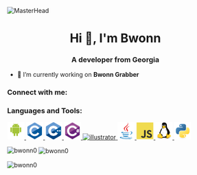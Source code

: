![MasterHead](http://images-wixmp-ed30a86b8c4ca887773594c2.wixmp.com/f/209b471e-e66e-475a-8320-6f159a917642/dew90ok-31a2ecbe-e93a-4c6c-a63f-5ecc5b50c6eb.png?token=eyJ0eXAiOiJKV1QiLCJhbGciOiJIUzI1NiJ9.eyJzdWIiOiJ1cm46YXBwOjdlMGQxODg5ODIyNjQzNzNhNWYwZDQxNWVhMGQyNmUwIiwiaXNzIjoidXJuOmFwcDo3ZTBkMTg4OTgyMjY0MzczYTVmMGQ0MTVlYTBkMjZlMCIsIm9iaiI6W1t7InBhdGgiOiJcL2ZcLzIwOWI0NzFlLWU2NmUtNDc1YS04MzIwLTZmMTU5YTkxNzY0MlwvZGV3OTBvay0zMWEyZWNiZS1lOTNhLTRjNmMtYTYzZi01ZWNjNWI1MGM2ZWIucG5nIn1dXSwiYXVkIjpbInVybjpzZXJ2aWNlOmZpbGUuZG93bmxvYWQiXX0.NUkAU5E2e8ilEIu-4dQYw3M2f5CFR4e8pCxDY0TmK-A)
<h1 align="center">Hi 👋, I'm Bwonn</h1>
<h3 align="center">A developer from Georgia</h3>

- 🔭 I’m currently working on **Bwonn Grabber**

<h3 align="left">Connect with me:</h3>
<p align="left">
</p>

<h3 align="left">Languages and Tools:</h3>
<p align="left"> <a href="https://developer.android.com" target="_blank" rel="noreferrer"> <img src="https://raw.githubusercontent.com/devicons/devicon/master/icons/android/android-original-wordmark.svg" alt="android" width="40" height="40"/> </a> <a href="https://www.cprogramming.com/" target="_blank" rel="noreferrer"> <img src="https://raw.githubusercontent.com/devicons/devicon/master/icons/c/c-original.svg" alt="c" width="40" height="40"/> </a> <a href="https://www.w3schools.com/cpp/" target="_blank" rel="noreferrer"> <img src="https://raw.githubusercontent.com/devicons/devicon/master/icons/cplusplus/cplusplus-original.svg" alt="cplusplus" width="40" height="40"/> </a> <a href="https://www.w3schools.com/cs/" target="_blank" rel="noreferrer"> <img src="https://raw.githubusercontent.com/devicons/devicon/master/icons/csharp/csharp-original.svg" alt="csharp" width="40" height="40"/> </a> <a href="https://www.adobe.com/in/products/illustrator.html" target="_blank" rel="noreferrer"> <img src="https://www.vectorlogo.zone/logos/adobe_illustrator/adobe_illustrator-icon.svg" alt="illustrator" width="40" height="40"/> </a> <a href="https://www.java.com" target="_blank" rel="noreferrer"> <img src="https://raw.githubusercontent.com/devicons/devicon/master/icons/java/java-original.svg" alt="java" width="40" height="40"/> </a> <a href="https://developer.mozilla.org/en-US/docs/Web/JavaScript" target="_blank" rel="noreferrer"> <img src="https://raw.githubusercontent.com/devicons/devicon/master/icons/javascript/javascript-original.svg" alt="javascript" width="40" height="40"/> </a> <a href="https://www.linux.org/" target="_blank" rel="noreferrer"> <img src="https://raw.githubusercontent.com/devicons/devicon/master/icons/linux/linux-original.svg" alt="linux" width="40" height="40"/> </a> <a href="https://www.python.org" target="_blank" rel="noreferrer"> <img src="https://raw.githubusercontent.com/devicons/devicon/master/icons/python/python-original.svg" alt="python" width="40" height="40"/> </a> </p>

<p><img align="left" src="https://github-readme-stats.vercel.app/api/top-langs?username=bwonn0&show_icons=true&locale=en&layout=compact" alt="bwonn0" /></p>

<p>&nbsp;<img align="center" src="https://github-readme-stats.vercel.app/api?username=bwonn0&show_icons=true&locale=en" alt="bwonn0" /></p>

<p><img align="center" src="https://github-readme-streak-stats.herokuapp.com/?user=bwonn0&" alt="bwonn0" /></p>


